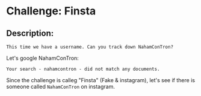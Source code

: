 # Challenge: Finsta

## Description: 
```
This time we have a username. Can you track down NahamConTron?
```

Let's google NahamConTron:
```
Your search - nahamcontron - did not match any documents.
```

Since the challenge is calleg "Finsta" (Fake & instagram), let's see if there is someone called `NahamConTron` on instagram.